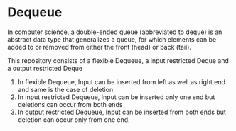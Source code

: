 # Dequeue
In computer science, a double-ended queue (abbreviated to deque) is an abstract data type that generalizes a queue, for which elements 
can be added to or removed from either the front (head) or back (tail).

This repository consists of a flexible Dequeue, a input restricted Deque and a output restricted Deque
1) In flexible Dequeue, Input can be inserted from left as well as right end and same is the case of deletion
2) In input restricted Dequeue, Input can be inserted only one end but deletions can occur from both ends
3) In output restricted Dequeue, Input can be inserted from both ends but deletion can occur only from one end.
